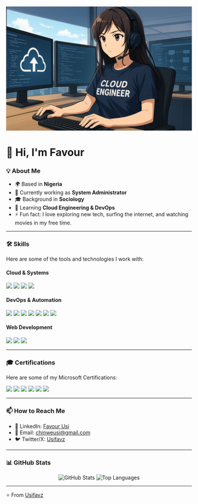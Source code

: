 <!-- Profile Header Image -->
<p align="center">
  <img src="Cloud.png" alt="Anime Cloud Engineer" width="600" />
</p>

# 👋 Hi, I'm Favour

### 💡 About Me
- 🌍 Based in **Nigeria**  
- 💼 Currently working as **System Administrator**  
- 🎓 Background in **Sociology**  
- 🌱 Learning **Cloud Engineering & DevOps**  
- ⚡ Fun fact: I love exploring new tech, surfing the internet, and watching movies in my free time.  

---

### 🛠 Skills
Here are some of the tools and technologies I work with:  

#### **Cloud & Systems**
<p align="left">
  <img src="https://img.shields.io/badge/Linux-FCC624?style=for-the-badge&logo=linux&logoColor=black" />
  <img src="https://img.shields.io/badge/Azure-0078D4?style=for-the-badge&logo=microsoftazure&logoColor=white" />
  <img src="https://img.shields.io/badge/Microsoft_365-0078D4?style=for-the-badge&logo=microsoft&logoColor=white" />
  <img src="https://img.shields.io/badge/Vagrant-1868F2?style=for-the-badge&logo=vagrant&logoColor=white" />
</p>

#### **DevOps & Automation**
<p align="left">
  <img src="https://img.shields.io/badge/Bash-4EAA25?style=for-the-badge&logo=gnubash&logoColor=white" />
  <img src="https://img.shields.io/badge/Ansible-EE0000?style=for-the-badge&logo=ansible&logoColor=white" />
  <img src="https://img.shields.io/badge/Docker-2496ED?style=for-the-badge&logo=docker&logoColor=white" />
  <img src="https://img.shields.io/badge/Kubernetes-326CE5?style=for-the-badge&logo=kubernetes&logoColor=white" />
  <img src="https://img.shields.io/badge/Terraform-7B42BC?style=for-the-badge&logo=terraform&logoColor=white" />
  <img src="https://img.shields.io/badge/Git-F05032?style=for-the-badge&logo=git&logoColor=white" />
  <img src="https://img.shields.io/badge/GitHub-181717?style=for-the-badge&logo=github&logoColor=white" />
</p>

#### **Web Development**
<p align="left">
  <img src="https://img.shields.io/badge/HTML5-E34F26?style=for-the-badge&logo=html5&logoColor=white" />
  <img src="https://img.shields.io/badge/CSS3-1572B6?style=for-the-badge&logo=css3&logoColor=white" />
  <img src="https://img.shields.io/badge/JavaScript-F7DF1E?style=for-the-badge&logo=javascript&logoColor=black" />
</p>

---

### 🎓 Certifications
Here are some of my Microsoft Certifications:  

<p align="left">
  <img src="https://img.shields.io/badge/Microsoft%20Certified-Azure%20Fundamentals%20(AZ--900)-0078D4?style=for-the-badge&logo=microsoft&logoColor=white" />
  <img src="https://img.shields.io/badge/Microsoft%20Certified-Identity%20and%20Access%20Administrator%20Associate-0078D4?style=for-the-badge&logo=microsoft&logoColor=white" />
  <img src="https://img.shields.io/badge/Microsoft%20Certified-Security%20Operations%20Analyst%20Associate-0078D4?style=for-the-badge&logo=microsoft&logoColor=white" />
  <img src="https://img.shields.io/badge/Microsoft%20Certified-Information%20Protection%20Administrator%20Associate-0078D4?style=for-the-badge&logo=microsoft&logoColor=white" />
  <img src="https://img.shields.io/badge/Microsoft%20Certified%20Trainer-2024--2025-0078D4?style=for-the-badge&logo=microsoft&logoColor=white" />
  <img src="https://img.shields.io/badge/Nerdio%20Certified-Azure%20Fundamentals%20for%20Endpoint%20Management-00ADEF?style=for-the-badge&logo=windows&logoColor=white" />
</p>


---

### 📫 How to Reach Me
- 💼 LinkedIn: [Favour Usi](https://www.linkedin.com/in/favour-usi-18542119a)  
- 📧 Email: [chinweusi@gmail.com](mailto:chinweusi@gmail.com)  
- 🐦 Twitter/X: [Usifavz](https://x.com/UsiFavz?t=baDB5OfcHJPZcGPI8mFczg&s=09)  

---

### 📊 GitHub Stats
<p align="center">
  <img src="https://github-readme-stats.vercel.app/api?username=Usifavz&show_icons=true&theme=radical" alt="GitHub Stats" />
  <img src="https://github-readme-stats.vercel.app/api/top-langs/?username=Usifavz&layout=compact&theme=radical" alt="Top Languages" />
</p>

---

⭐️ From [Usifavz](https://github.com/Usifavz)
